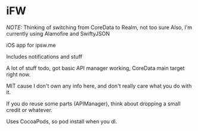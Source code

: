 # iFW

*NOTE:* Thinking of switching from CoreData to Realm, not too sure
Also, I'm currently using Alamofire and SwiftyJSON

iOS app for ipsw.me

Includes notifications and stuff

A lot of stuff todo, got basic API manager working, CoreData main target right now.

MIT cause I don't own any info here, and don't really care what you do with it.

If you do reuse some parts (APIManager), think about dropping a small credit or whatever.

Uses CocoaPods, so pod install when you dl.
